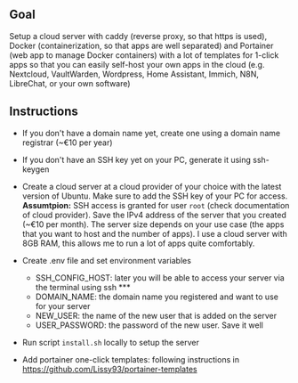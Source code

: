 ## Goal
Setup a cloud server with caddy (reverse proxy, so that https is used), Docker (containerization, so that apps are well separated) and Portainer (web app to manage Docker containers) with a lot of templates for 1-click apps so that you can easily self-host your own apps in the cloud (e.g. Nextcloud, VaultWarden, Wordpress, Home Assistant, Immich, N8N, LibreChat, or your own software)

## Instructions
- If you don't have a domain name yet, create one using a domain name registrar (~€10 per year)

- If you don't have an SSH key yet on your PC, generate it using ssh-keygen

- Create a cloud server at a cloud provider of your choice with the latest version of Ubuntu. Make sure to add the SSH key of your PC for access. **Assumtpion:** SSH access is granted for user `root` (check documentation of cloud provider). Save the IPv4 address of the server that you created (~€10 per month). The server size depends on your use case (the apps that you want to host and the number of apps). I use a cloud server with 8GB RAM, this allows me to run a lot of apps quite comfortably.

- Create .env file and set environment variables
    - SSH_CONFIG_HOST: later you will be able to access your server via the terminal using ssh ***
    - DOMAIN_NAME: the domain name you registered and want to use for your server
    - NEW_USER: the name of the new user that is added on the server
    - USER_PASSWORD: the password of the new user. Save it well

- Run script `install.sh` locally to setup the server

- Add portainer one-click templates: following instructions in https://github.com/Lissy93/portainer-templates